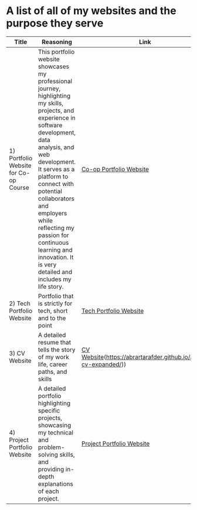 # A list of all of my websites and the purpose they serve


| Title                        | Reasoning                                                                                                                                                                  | Link                                                       |
|------------------------------|----------------------------------------------------------------------------------------------------------------------------------------------------------------------------|------------------------------------------------------------|
| 1) Portfolio Website for Co-op Course | This portfolio website showcases my professional journey, highlighting my skills, projects, and experience in software development, data analysis, and web development. It serves as a platform to connect with potential collaborators and employers while reflecting my passion for continuous learning and innovation. It is very detailed and includes my life story. | [Co-op Portfolio Website](https://abrart03.wixsite.com/my-site-3)  |
| 2) Tech Portfolio Website    | Portfolio that is strictly for tech, short and to the point                                                                                                                | [Tech Portfolio Website](https://abrartarafder.github.io/)  |
| 3) CV Website                | A detailed resume that tells the story of my work life, career paths, and skills                                                                                           | [CV Website]([https://your-cv-link.com)(https://abrartarafder.github.io/abrar-cv-expanded/))                      |
| 4) Project Portfolio Website | A detailed portfolio highlighting specific projects, showcasing my technical and problem-solving skills, and providing in-depth explanations of each project.              | [Project Portfolio Website](https://abrartarafder.github.io/portfolio-short/)  |
